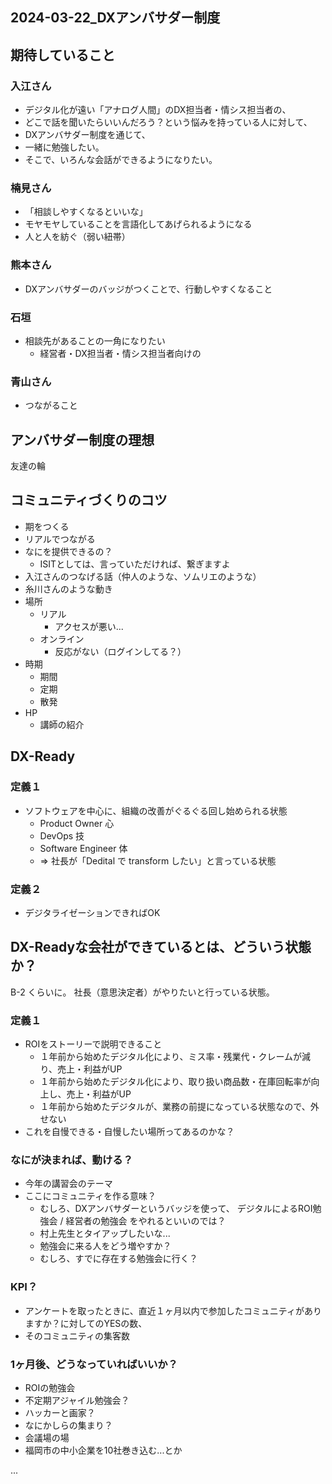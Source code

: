 2024-03-22_DXアンバサダー制度
---
## 期待していること

### 入江さん
- デジタル化が遠い「アナログ人間」のDX担当者・情シス担当者の、
- どこで話を聞いたらいいんだろう？という悩みを持っている人に対して、
- DXアンバサダー制度を通じて、
- 一緒に勉強したい。
- そこで、いろんな会話ができるようになりたい。

### 楠見さん
- 「相談しやすくなるといいな」
- モヤモヤしていることを言語化してあげられるようになる
- 人と人を紡ぐ（弱い紐帯）

### 熊本さん
- DXアンバサダーのバッジがつくことで、行動しやすくなること

### 石垣
- 相談先があることの一角になりたい
  - 経営者・DX担当者・情シス担当者向けの

### 青山さん
- つながること

## アンバサダー制度の理想
友達の輪

## コミュニティづくりのコツ
- 期をつくる
- リアルでつながる
- なにを提供できるの？
  - ISITとしては、言っていただければ、繋ぎますよ
- 入江さんのつなげる話（仲人のような、ソムリエのような）
- 糸川さんのような動き
- 場所
  - リアル
    - アクセスが悪い...
  - オンライン
    - 反応がない（ログインしてる？）
- 時期
  - 期間
  - 定期
  - 散発
- HP
  - 講師の紹介

## DX-Ready
### 定義１
- ソフトウェアを中心に、組織の改善がぐるぐる回し始められる状態
  - Product Owner 心
  - DevOps 技
  - Software Engineer 体
  - => 社長が「Dedital で transform したい」と言っている状態
### 定義２
- デジタライゼーションできればOK

## DX-Readyな会社ができているとは、どういう状態か？
B-2 くらいに。
社長（意思決定者）がやりたいと行っている状態。

### 定義１
- ROIをストーリーで説明できること
  - １年前から始めたデジタル化により、ミス率・残業代・クレームが減り、売上・利益がUP
  - １年前から始めたデジタル化により、取り扱い商品数・在庫回転率が向上し、売上・利益がUP
  - １年前から始めたデジタルが、業務の前提になっている状態なので、外せない
- これを自慢できる・自慢したい場所ってあるのかな？

### なにが決まれば、動ける？
- 今年の講習会のテーマ
- ここにコミュニティを作る意味？
  - むしろ、DXアンバサダーというバッジを使って、 デジタルによるROI勉強会 / 経営者の勉強会 をやれるといいのでは？
  - 村上先生とタイアップしたいな...
  - 勉強会に来る人をどう増やすか？
  - むしろ、すでに存在する勉強会に行く？

### KPI？
- アンケートを取ったときに、直近１ヶ月以内で参加したコミュニティがありますか？に対してのYESの数、
- そのコミュニティの集客数

### 1ヶ月後、どうなっていればいいか？
- ROIの勉強会
- 不定期アジャイル勉強会？
- ハッカーと画家？
- なにかしらの集まり？
- 会議場の場
- 福岡市の中小企業を10社巻き込む...とか



...
